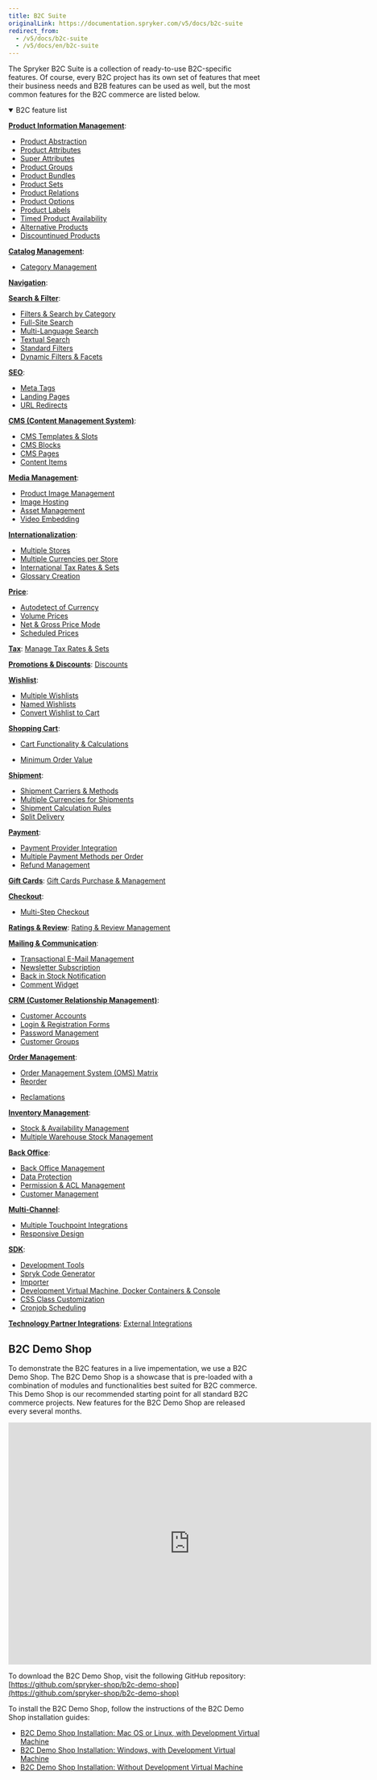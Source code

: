 ```yaml
---
title: B2C Suite
originalLink: https://documentation.spryker.com/v5/docs/b2c-suite
redirect_from:
  - /v5/docs/b2c-suite
  - /v5/docs/en/b2c-suite
---
```


The Spryker B2С Suite is a collection of ready-to-use B2С-specific features. Of course, every B2С project has its own set of features that meet their business needs and B2B features can be used as well, but the most common features for the B2C commerce are listed below.

<details open>
<summary>B2C feature list</summary>

[**Product Information Management**](/docs/scos/dev/features/202005.0/product-information-management/product-informa):

* [Product Abstraction](/docs/scos/dev/features/202005.0/product-information-management/product-abstrac)
* [Product Attributes](/docs/scos/dev/features/202005.0/product-information-management/product-attribu)
* [Super Attributes](/docs/scos/dev/features/202005.0/product-information-management/super-attribute)
* [Product Groups](/docs/scos/dev/features/202005.0/product-information-management/product-group/product-group)
* [Product Bundles](/docs/scos/dev/features/202005.0/product-information-management/product-bundle)
* [Product Sets](/docs/scos/dev/features/202005.0/product-information-management/product-set)
* [Product Relations](/docs/scos/dev/features/202005.0/product-information-management/product-relations/product-relatio)
* [Product Options](https://documentation.spryker.com/v5/docs/product-options-2)
* [Product Labels](/docs/scos/dev/features/202005.0/product-information-management/product-label)
* [Timed Product Availability](/docs/scos/dev/features/202005.0/product-information-management/timed-product-availability-feature-overview/product-ttl)
* [Alternative Products](/docs/scos/dev/features/202005.0/product-information-management/alternative-products/alternative-pro)
* [Discountinued Products](/docs/scos/dev/features/202005.0/product-information-management/discontinued-products/discontinued-pr)

[**Catalog Management**](/docs/scos/dev/features/202005.0/catalog-management/catalog-managem):

* [Category Management](https://documentation.spryker.com/v5/docs/category-management-201903)
<!---* [Product to Category Association](https://documentation.spryker.com/docs/en/product-to-category-association)-->
<!---* [Category Hierarchy](https://documentation.spryker.com/docs/en/define-category-hierarchy)-->
<!---* [Product Catalog Management](https://documentation.spryker.com/docs/en/product-catalog-management)-->

[**Navigation**](/docs/scos/dev/features/202005.0/navigation/navigation):

<!---* [Hierarchical Navigation](https://documentation.spryker.com/docs/en/hierarchical-navigation)-->
<!---* [Product Based Shop Navigation](https://documentation.spryker.com/docs/en/product-based-shop-navigation)-->
<!---* [Content Based Shop Navigation](https://documentation.spryker.com/docs/en/content-based-shop-navigation)-->

[**Search & Filter**](/docs/scos/dev/features/202005.0/search-and-filter/search-filter):

* [Filters & Search by Category](/docs/scos/dev/features/202005.0/search-and-filter/filter-search-b)
* [Full-Site Search](/docs/scos/dev/features/202005.0/search-and-filter/full-site-searc)
* [Multi-Language Search](/docs/scos/dev/features/202005.0/search-and-filter/multi-language-)
* [Textual Search](/docs/scos/dev/features/202005.0/search-and-filter/textual-search)
* [Standard Filters](/docs/scos/dev/features/202005.0/search-and-filter/standard-filter)
* [Dynamic Filters & Facets](/docs/scos/dev/features/202005.0/search-and-filter/dynamic-filter-)

[**SEO**](/docs/scos/dev/features/202005.0/seo/seo):

* [Meta Tags](/docs/scos/dev/features/202005.0/seo/meta-tags)
* [Landing Pages](/docs/scos/dev/features/202005.0/seo/landing-pages)
* [URL Redirects](/docs/scos/dev/features/202005.0/seo/url-redirects)

[**CMS (Content Management System)**](/docs/scos/dev/features/202005.0/cms/cms):

* [CMS Templates & Slots](/docs/scos/dev/features/202005.0/cms/templates-and-slots/templates-slots)
* [CMS Blocks](/docs/scos/dev/features/202005.0/cms/cms-block/cms-block)
* [CMS Pages](/docs/scos/dev/features/202005.0/cms/cms-page/cms-page)
* [Content Items](https://documentation.spryker.com/v5/docs/content-items-201907)

[**Media Management**](/docs/scos/dev/features/202005.0/media-management/media-managemen):

* [Product Image Management](https://documentation.spryker.com/v5/docs/product-image-management-201907)
* [Image Hosting](/docs/scos/dev/features/202005.0/media-management/image-hosting)
* [Asset Management](/docs/scos/dev/features/202005.0/media-management/asset-management/asset-managemen)
* [Video Embedding](/docs/scos/dev/features/202005.0/media-management/video-embedding)

[**Internationalization**](/docs/scos/dev/features/202005.0/internationalization/internationaliz):

* [Multiple Stores](/docs/scos/dev/features/202005.0/internationalization/multiple-stores)
* [Multiple Currencies per Store](/docs/scos/dev/features/202005.0/internationalization/multiple-curren)
* [International Tax Rates & Sets](/docs/scos/dev/features/202005.0/internationalization/international-t)
* [Glossary Creation](/docs/scos/dev/features/202005.0/internationalization/glossary-creation/glossary-creati)

[**Price**](/docs/scos/dev/features/202005.0/price/price):

* [Autodetect of Currency](/docs/scos/dev/features/202005.0/price/auto-detect-cur)
* [Volume Prices](/docs/scos/dev/features/202005.0/price/volume-prices/volume-prices)
* [Net & Gross Price Mode](/docs/scos/dev/features/202005.0/price/net-gross-price)
* [Scheduled Prices](https://documentation.spryker.com/v5/docs/scheduled-prices-201907)

[**Tax**](/docs/scos/dev/features/202005.0/tax/tax):
[Manage Tax Rates & Sets](/docs/scos/dev/features/202005.0/tax/manage-tax-rate)

[**Promotions & Discounts**](/docs/scos/dev/features/202005.0/promotions-and-discounts/promotions-disc):
[Discounts](/docs/scos/dev/features/202005.0/promotions-and-discounts/discount/discount)

[**Wishlist**](/docs/scos/dev/features/202005.0/wishlist/wishlist):

* [Multiple Wishlists](/docs/scos/dev/features/202005.0/wishlist/multiple-wishli)
* [Named Wishlists](/docs/scos/dev/features/202005.0/wishlist/multiple-wishli)
* [Convert Wishlist to Cart](/docs/scos/dev/features/202005.0/wishlist/convert-wishlis)

[**Shopping Cart**](/docs/scos/dev/features/202005.0/shopping-cart/cart):

* [Cart Functionality & Calculations](/docs/scos/dev/features/202005.0/shopping-cart/cart-functionality-and-calculations/cart-functional)
<!---* [Cart Rules & Discounts](https://documentation.spryker.com/v5/docs/cart-rules-discounts)-->
* [Minimum Order Value](/docs/scos/dev/features/202005.0/shopping-cart/minimum-order-value/order-threshold)

[**Shipment**](/docs/scos/dev/features/202005.0/shipment/shipment):

* [Shipment Carriers & Methods](https://documentation.spryker.com/v5/docs/shipment-carriers-methods)
* [Multiple Currencies for Shipments](https://documentation.spryker.com/v5/docs/multiple-currency-shipment)
* [Shipment Calculation Rules](https://documentation.spryker.com/v5/docs/shipment-calculation-rules)
* [Split Delivery](/docs/scos/dev/features/202005.0/order-management/split-delivery/split-delivery)

[**Payment**](/docs/scos/dev/features/202005.0/payment/payment):

* [Payment Provider Integration](/docs/scos/dev/features/202005.0/payment/payment-provide)
* [Multiple Payment Methods per Order](https://documentation.spryker.com/v5/docs/payment-methods-overview)
* [Refund Management](/docs/scos/dev/features/202005.0/payment/refund-manageme)

[**Gift Cards**](/docs/scos/dev/features/202005.0/gift-cards/gift-cards):
[Gift Cards Purchase & Management](https://documentation.spryker.com/v5/docs/gift-card-purchase-management-201907)

[**Checkout**](/docs/scos/dev/features/202005.0/checkout/checkout):

* [Multi-Step Checkout](/docs/scos/dev/features/202005.0/checkout/multi-step-checkout/multi-step-chec)
<!---* [Define Payment & Shipment Methods](https://documentation.spryker.com/v5/docs/define-payment-shipment-methods)-->

[**Ratings & Review**](/docs/scos/dev/features/202005.0/rating-and-reviews/rating-reviews):
[Rating & Review Management](/docs/scos/dev/features/202005.0/rating-and-reviews/rating-revew-ma)

[**Mailing & Communication**](/docs/scos/dev/features/202005.0/mailing-and-communication/mailing-communi):

* [Transactional E-Mail Management](/docs/scos/dev/features/202005.0/mailing-and-communication/transactional-e)
* [Newsletter Subscription](/docs/scos/dev/features/202005.0/mailing-and-communication/newsletter-subs)
* [Back in Stock Notification](https://documentation.spryker.com/v5/docs/product-is-available-again-201903)
* [Comment Widget](https://documentation.spryker.com/v5/docs/comments-201907)

[**CRM (Customer Relationship Management)**](/docs/scos/dev/features/202005.0/customer-relationship-management-crm/crm):

* [Customer Accounts](/docs/scos/dev/features/202005.0/customer-relationship-management-crm/customer-accoun)
* [Login & Registration Forms](https://documentation.spryker.com/v5/docs/login-registration)
* [Password Management](/docs/scos/dev/features/202005.0/customer-relationship-management-crm/password-management/password-manage)
* [Customer Groups](/docs/scos/dev/features/202005.0/customer-relationship-management-crm/customer-groups/customer-groups)

[**Order Management**](/docs/scos/dev/features/202005.0/order-management/order-managemen):

* [Order Management System (OMS) Matrix](/docs/scos/dev/features/202005.0/order-management/oms-matrix)
* [Reorder](/docs/scos/dev/features/202005.0/order-management/reorder)
<!---* [Order Processing](https://documentation.spryker.com/v5/docs/order-processing)-->
* [Reclamations](https://documentation.spryker.com/v5/docs/reclamations-201903)

[**Inventory Management**](/docs/scos/dev/features/202005.0/inventory-management/inventory-manag):

* [Stock & Availability Management](/docs/scos/dev/features/202005.0/inventory-management/stock-availabil)
* [Multiple Warehouse Stock Management](/docs/scos/dev/features/202005.0/inventory-management/multiple-wareho)

[**Back Office**](/docs/scos/dev/features/202005.0/back-office/back-office):

* [Back Office Management](https://documentation.spryker.com/v5/docs/administration-interface)
* [Data Protection](/docs/scos/dev/features/202005.0/back-office/data-protection)
* [Permission & ACL Management](https://documentation.spryker.com/v5/docs/permission-acl)
* [Customer Management](https://documentation.spryker.com/v5/docs/manage-customer-accounts)

[**Multi-Channel**](/docs/scos/dev/features/202005.0/multi-channel/multi-channel):

* [Multiple Touchpoint Integrations](/docs/scos/dev/features/202005.0/multi-channel/multiple-touchp)
* [Responsive Design](/docs/scos/dev/features/202005.0/multi-channel/responsive-desi)

[**SDK**](/docs/scos/dev/features/202005.0/sdk/development):

* [Development Tools](/docs/scos/dev/features/202005.0/sdk/development-tools/development-too)
* [Spryk Code Generator](https://documentation.spryker.com/v5/docs/spryk-201903)
* [Importer](/docs/scos/dev/features/202005.0/sdk/importer)
* [Development Virtual Machine, Docker Containers & Console](/docs/scos/dev/features/202005.0/sdk/devvm)
* [CSS Class Customization](/docs/scos/dev/features/202005.0/sdk/css-class-custo)
* [Cronjob Scheduling](/docs/scos/dev/features/202005.0/sdk/cronjob-schedul)

[**Technology Partner Integrations**](/docs/scos/dev/features/202005.0/technology-partner-integrations/technology-part):
[External Integrations](https://documentation.spryker.com/v5/docs/partner-integration)
<br>
</details>

## B2C Demo Shop
To demonstrate the B2C features in a live impementation, we use a B2C Demo Shop. The B2C Demo Shop is a showcase that is pre-loaded with a combination of modules and functionalities best suited for B2C commerce. This Demo Shop is our recommended starting point for all standard B2C commerce projects. New features for the B2C Demo Shop are released every several months.

<iframe src="https://fast.wistia.net/embed/iframe/uv4rj9o34p" title="B2C Demo Shop Overview" allowtransparency="true" frameborder="0" scrolling="no" class="wistia_embed" name="wistia_embed" allowfullscreen="0" mozallowfullscreen="0" webkitallowfullscreen="0" oallowfullscreen="0" msallowfullscreen="0" width="720" height="480"></iframe>
    
To download the B2C Demo Shop, visit the following GitHub repository: [https://github.com/spryker-shop/b2c-demo-shop](https://github.com/spryker-shop/b2c-demo-shop)
    
To install the B2C Demo Shop, follow the instructions of the B2C Demo Shop installation guides:

* [B2C Demo Shop Installation: Mac OS or Linux, with Development Virtual Machine](https://documentation.spryker.com/v5/docs/installation-guide-b2c)
* [B2C Demo Shop Installation: Windows, with Development Virtual Machine](https://documentation.spryker.com/v5/docs/b2c-demo-shop-installation-windows-with-development-virtual-machine)
* [B2C Demo Shop Installation: Without Development Virtual Machine](https://documentation.spryker.com/v5/docs/b2c-demo-shop-installation-without-development-virtual-machine)
